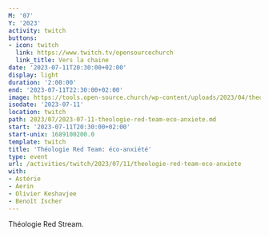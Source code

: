 ```yaml
---
M: '07'
Y: '2023'
activity: twitch
buttons:
- icon: twitch
  link: https://www.twitch.tv/opensourcechurch
  link_title: Vers la chaine
date: '2023-07-11T20:30:00+02:00'
display: light
duration: '2:00:00'
end: '2023-07-11T22:30:00+02:00'
image: https://tools.open-source.church/wp-content/uploads/2023/04/theologie-red-team-banner.jpg
isodate: '2023-07-11'
location: twitch
path: 2023/07/2023-07-11-theologie-red-team-eco-anxiete.md
start: '2023-07-11T20:30:00+02:00'
start-unix: 1689100200.0
template: twitch
title: 'Théologie Red Team: éco-anxiété'
type: event
url: /activities/twitch/2023/07/11/theologie-red-team-eco-anxiete
with:
- Astérie
- Aerin
- Olivier Keshavjee
- Benoît Ischer
---
```

Théologie Red Stream.